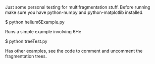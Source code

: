 Just some personal testing for multifragmentation stuff. Before
running make sure you have python-numpy and python-matplotlib
installed.

$ python helium6Example.py 

Runs a simple example involving 6He

$ python treeTest.py

Has other examples, see the code to comment and uncomment the
fragmentation trees.
